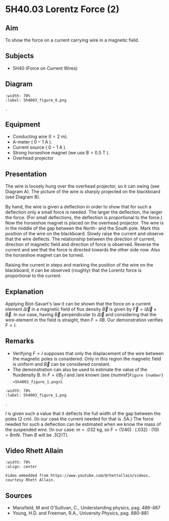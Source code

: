 

# 5H40.03 Lorentz Force (2) 
  
## Aim   
 To show the force on a current carrying wire in a magnetic field.    
  
## Subjects   
* 5H40 (Force on Current Wires)   

## Diagram
   
```{figure} figures/figure_0.png
:width: 70%  
:label: 5h4003_figure_0.png  

. 
```

## Equipment
- Conducting wire $(\mathrm{I}=2 \mathrm{~m})$.
- A-meter ( $0-1 \mathrm{~A}$ ).
- Current source ( $0-1 \mathrm{~A}$ ).
- Strong horseshoe magnet (we use $\mathrm{B}=0.5 \mathrm{~T}$ ).
- Overhead projector

    
  
## Presentation   
The wire is loosely hung over the overhead projector, so it can swing (see Diagram A). The picture of the wire is sharply projected on the blackboard (see Diagram B).

By hand, the wire is given a deflection in order to show that for such a deflection only a small force is needed. The larger the deflection, the larger the force. (For small deflections, the deflection is proportional to the force.) Now the horseshoe magnet is placed on the overhead projector. The wire is in the middle of the gap between the North- and the South pole. Mark this position of the wire on the blackboard. Slowly raise the current and observe that the wire deflects. The relationship between the direction of current, direction of magnetic field and direction of force is observed. Reverse the current and see that the force is directed towards the other side now. Also the horseshoe magnet can be turned.

Raising the current in steps and marking the position of the wire on the blackboard, it can be observed (roughly) that the Lorentz force is proportional to the current. 
  
## Explanation   
Applying Biot-Savart's law it can be shown that the force on a current element $\Delta \vec{l}$ in a magnetic field of flux density $\vec{B}$ is given by $\vec{F}=I \Delta \vec{l} \times \vec{B}$. In our case, having $\vec{B}$ perpendicular to $\Delta \vec{l}$ and considering that the wire-element in the field is straight, then $F=I I B$. Our demonstration verifies $F \propto I$.   
  
## Remarks   
- Verifying $F \propto I$ supposes that only the displacement of the wire between the magnetic poles is considered. Only in this region the magnetic field is uniform and $\vec{B}$ can be considered constant.
- The demonstration can also be used to estimate the value of the fluxdensity B. In $F=I / B_{f}$ $I$ and /are known (see {numref}`Figure {number} <5h4003_figure_1.png>`).   

```{figure} figures/figure_1.png
:width: 70%  
:label: 5h4003_figure_1.png  

. 
```
$I$ is given such a value that it deflects the full width of the gap between the poles $(2 \mathrm{~cm})$. (In our case the current needed for that is .5A.) The force needed for such a deflection can be estimated when we know the mass of the suspended wire. (In our case: $\mathrm{m}=.032 \mathrm{~kg}$, so $\mathrm{F}=(1 / 40) \cdot(.032) \cdot(10)=8 \mathrm{mN}$. Then $B$ will be $.3(2) \mathrm{T})$.   

## Video Rhett Allain

```{iframe} https://www.youtube.com/watch?v=CvBMtKML0S8
:width: 70%
:align: center

Video embedded from https://www.youtube.com/@rhettallain/videos, courtesy Rhett Allain.
```
## Sources
 *  Mansfield, M and O'Sullivan, C., Understanding physics, pag. 486-487 
 *  Young, H.D. and Freeman, R.A., University Physics, pag. 880-881
  
